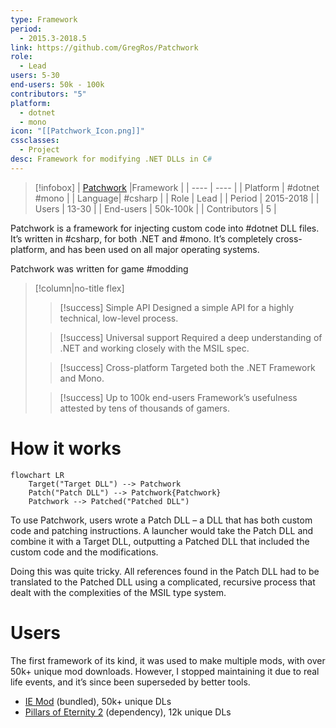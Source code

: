 ```yaml
---
type: Framework
period:
  - 2015.3-2018.5
link: https://github.com/GregRos/Patchwork
role:
  - Lead
users: 5-30
end-users: 50k - 100k
contributors: "5"
platform:
  - dotnet
  - mono
icon: "[[Patchwork_Icon.png]]"
cssclasses:
  - Project
desc: Framework for modifying .NET DLLs in C#
---
```

> [!infobox]
> | [Patchwork](https://github.com/GregRos/Patchwork) |Framework |
> | ---- | ---- |
> | Platform | #dotnet #mono |
> | Language| #csharp |
> | Role | Lead |
> | Period | 2015-2018 |
> | Users | 13-30 |
> | End-users | 50k-100k |
> | Contributors | 5 |

Patchwork is a framework for injecting custom code into #dotnet DLL files. It’s written in #csharp, for both .NET and #mono. It’s completely cross-platform, and has been used on all major operating systems.

Patchwork was written for game #modding
> [!column|no-title flex]
> > [!success] Simple API
> > Designed a simple API for a highly technical, low-level process.
> 
> > [!success] Universal support
> > Required a deep understanding of .NET and working closely with the MSIL spec.
> 
> > [!success] Cross-platform
> > Targeted both the .NET Framework and Mono.
> 
> > [!success] Up to 100k end-users
> > Framework’s usefulness attested by tens of thousands of gamers.
# How it works
```mermaid
flowchart LR
	Target("Target DLL") --> Patchwork
	Patch("Patch DLL") --> Patchwork{Patchwork}
	Patchwork --> Patched("Patched DLL")
```
To use Patchwork, users wrote a Patch DLL – a DLL that has both custom code and patching instructions. A launcher would take the Patch DLL and combine it with a Target DLL, outputting a Patched DLL that included the custom code and the modifications.

Doing this was quite tricky. All references found in the Patch DLL had to be translated to the Patched DLL using a complicated, recursive process that dealt with the complexities of the MSIL type system.

# Users
The first framework of its kind, it was used to make multiple mods, with over 50k+ unique mod downloads. However, I stopped maintaining it due to real life events, and it’s since been superseded by better tools.

- [IE Mod](https://www.nexusmods.com/pillarsofeternity/mods/1?tab=files&file_id=824) (bundled), 50k+ unique DLs
- [Pillars of Eternity 2](https://www.nexusmods.com/pillarsofeternity2/mods/231) (dependency), 12k unique DLs
